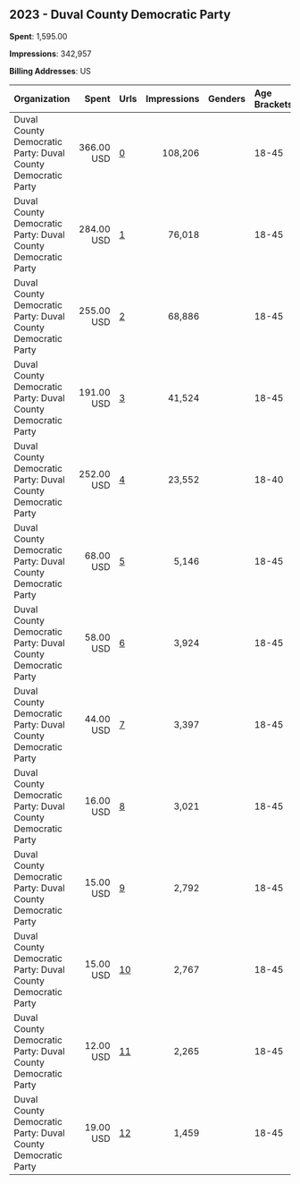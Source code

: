 ## 2023 - Duval County Democratic Party 
**Spent**: 1,595.00

**Impressions**: 342,957

**Billing Addresses**: US

|Organization|Spent|Urls|Impressions|Genders|Age Brackets|Country Codes|
|:---|---:|:---|---:|:---|:---|:---|
|Duval County Democratic Party: Duval County Democratic Party|366.00 USD|[0](https://www.snap.com/political-ads/asset/02af3533a52c8944ac1b83a069551bb8f32093ea66b636dc83cee70e0d95b20a?mediaType=mp4)|108,206||18-45|united states|
|Duval County Democratic Party: Duval County Democratic Party|284.00 USD|[1](https://www.snap.com/political-ads/asset/0bea4f09090fa1b9d2655969695d5b3e8a5b10238bd9ec8abd923f6927d722f9?mediaType=mp4)|76,018||18-45|united states|
|Duval County Democratic Party: Duval County Democratic Party|255.00 USD|[2](https://www.snap.com/political-ads/asset/e5661612cc34f37f062bb01506073f7f03ef37d717f874770eddf7d15b9a6195?mediaType=mp4)|68,886||18-45|united states|
|Duval County Democratic Party: Duval County Democratic Party|191.00 USD|[3](https://www.snap.com/political-ads/asset/96e845bda8be1482ebab7a944148cf93fa1f511519e7994ed9d0ee5c6c1bfcd3?mediaType=mp4)|41,524||18-45|united states|
|Duval County Democratic Party: Duval County Democratic Party|252.00 USD|[4](https://www.snap.com/political-ads/asset/ae475900766c4e1115526c2afecd7908be0694f53f961f5818076836cc082444?mediaType=mp4)|23,552||18-40|united states|
|Duval County Democratic Party: Duval County Democratic Party|68.00 USD|[5](https://www.snap.com/political-ads/asset/2700d54716734afb9e427d3553b7a27735151afb6ffb2b06097990ba62c74d33?mediaType=mp4)|5,146||18-45|united states|
|Duval County Democratic Party: Duval County Democratic Party|58.00 USD|[6](https://www.snap.com/political-ads/asset/6c3a20714320bdad9f8d025c19209c0e8f37c8bbace9963eb99a05bcbd6d3c78?mediaType=mp4)|3,924||18-45|united states|
|Duval County Democratic Party: Duval County Democratic Party|44.00 USD|[7](https://www.snap.com/political-ads/asset/809f5a1f56b974f3bc8a17990123a5e838c04115fe773690a8cc82aeb63c327e?mediaType=mp4)|3,397||18-45|united states|
|Duval County Democratic Party: Duval County Democratic Party|16.00 USD|[8](https://www.snap.com/political-ads/asset/0bea4f09090fa1b9d2655969695d5b3e8a5b10238bd9ec8abd923f6927d722f9?mediaType=mp4)|3,021||18-45|united states|
|Duval County Democratic Party: Duval County Democratic Party|15.00 USD|[9](https://www.snap.com/political-ads/asset/02af3533a52c8944ac1b83a069551bb8f32093ea66b636dc83cee70e0d95b20a?mediaType=mp4)|2,792||18-45|united states|
|Duval County Democratic Party: Duval County Democratic Party|15.00 USD|[10](https://www.snap.com/political-ads/asset/96e845bda8be1482ebab7a944148cf93fa1f511519e7994ed9d0ee5c6c1bfcd3?mediaType=mp4)|2,767||18-45|united states|
|Duval County Democratic Party: Duval County Democratic Party|12.00 USD|[11](https://www.snap.com/political-ads/asset/e5661612cc34f37f062bb01506073f7f03ef37d717f874770eddf7d15b9a6195?mediaType=mp4)|2,265||18-45|united states|
|Duval County Democratic Party: Duval County Democratic Party|19.00 USD|[12](https://www.snap.com/political-ads/asset/b154cebc0e8be8cda02be95d3a06a182591d55a77560a1e0cbfab3d2dcd6447f?mediaType=mp4)|1,459||18-45|united states|
